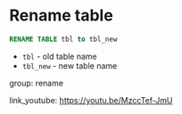 # Rename table

```sql
RENAME TABLE tbl to tbl_new
```

- `tbl` - old table name
- `tbl_new` - new table name

group: rename


link_youtube: https://youtu.be/MzccTef-JmU
